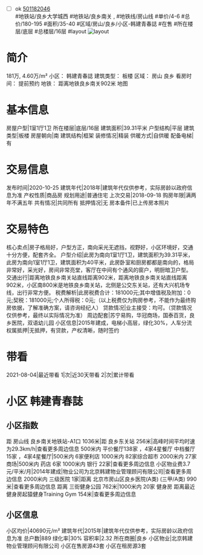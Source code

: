 - [ ] ok [501182046](https://bj.5i5j.com/ershoufang/501182046.html)  
 #地铁站/良乡大学城西 #地铁站/良乡南关 ,  #地铁线/房山线
#单价/4-6 #总价/180-195 #面积/35-40   #区域/房山/良乡/小区-韩建青春誌 #在售 #所在楼层/底层 #总楼层/16层 #layout 
![layout](http://image2a.5i5j.com/bdir/layout/400829.jpg_P5.jpg) 
# 简介 
 181万,  4.60万/m² 
小区： 韩建青春誌
建筑类型： 板楼
区域： 房山 良乡
看房时间： 提前预约
地铁： 距离地铁良乡南关902米 地图
# 基本信息 
 房屋户型|1室1厅1卫
所在楼层|底层/16层
建筑面积|39.31平米
户型结构|平层
建筑类型|板楼
房屋朝向|南
建筑结构|框架
装修情况|精装
供暖方式|自供暖
配备电梯|有
# 交易信息 
 发布时间|2020-10-25
建筑年代|2018年|建筑年代仅供参考，实际房龄以政府信息为准
产权性质|商品房
规划用途|普通住宅
上次交易|2018-09-18
购房年限|满两年不满五年
共有情况|共同所有
抵押情况|无
房本备件|已上传房本照片
# 交易特色 
 核心卖点|房子格局好，户型方正，南向采光无遮挡，视野好，小区环境好，交通十分方便，配套齐全。
户型介绍|此房为南向1室1厅1卫，建筑面积为39.31平米，此房为南向1室1厅1卫，建筑面积为40平米，此房卧室和厨房都都是南向的，格局非常好，采光好，房间非常亮堂，客厅在中间有个通风的窗户，明厨暗卫户型。
交通出行|距离地铁良乡南关站直线距离902米，距离地铁良乡南关站直线距离902米，小区南800米是地铁良乡南关站，北侧是公交东关站，还有大兴机场专线，出行非常方便。
税费解析|此房税费合计：181000元;其中增值税及附加：0元;契税：181000元;个人所得税：0元;（以上税费仅为购房参考，不能作为最终购房依据，了解准确方案，请咨询经纪人）
贷款情况|业主接受：均可。（贷款情况仅供参考，最终以实际情况为准）
周边配套|苏宁易购，华冠商场，国泰百货，良乡医院，双语幼儿园
小区信息|2015年建成，电梯小高层，绿化30%，人车分流
权属抵押|无抵押，有贷款，产权清晰，随时签约
# 带看 
 2021-08-04|最近带看	 1|次|近30天带看	 2|次|累计带看
# 小区 韩建青春誌
## 小区指数 
 距 房山线 良乡南关地铁站-A1口 1036米|距 良乡东关站 256米|高峰时间平均时速为29.3km/h|查看更多周边信息
500米内 平价餐厅138家 ，4家4星餐厅
中档餐厅15家 ，4家4星餐厅|500米内 6家便利店
1000米内 82家综合超市
2000米内 27家商场|500米内 药店 6家
1000米内 银行 22家|查看更多周边信息
小区物业费3.7元/平米/月|2014年建成|物业公司为北京韩建物业管理顾问有限公司|查看更多周边信息
2000米内 三级医院 1家|距离 北京市房山区良乡医院(A类) (三甲/A类) 990米|查看更多周边信息
距离 三街健身公园 762米|1000米内 20家 健身房
距离最近健身房起猿健身Training Gym 154米|查看更多周边信息
## 小区信息 
 小区均价|40690元/m²
建筑年代|2015年|建筑年代仅供参考，实际房龄以政府信息为准
总户数|889
绿化率|30%
容积率|2.32
所在商圈|良乡
小区物业|北京韩建物业管理顾问有限公司
小区在售房源43套
小区在租房源3套
